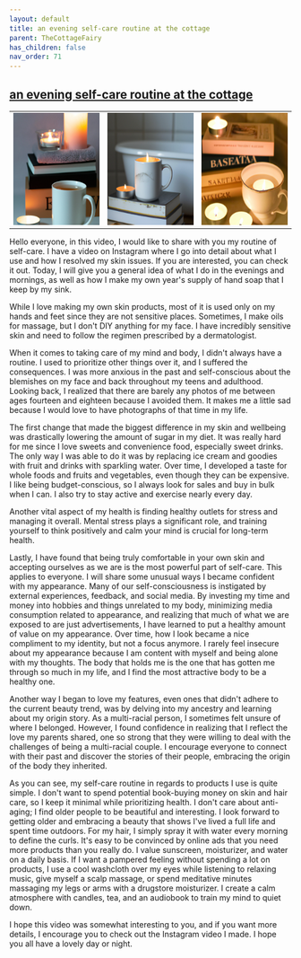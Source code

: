 ```yaml
---
layout: default
title: an evening self-care routine at the cottage
parent: TheCottageFairy
has_children: false
nav_order: 71
---
```


## [an evening self-care routine at the cottage](https://www.youtube.com/watch?v=UKX2_OJtMfA)

<div>
<table align="center">
	<tr>
		<td align="center">
			<img src="../../assets/cottage_fairy_ai_generated_photos/an_evening_self-care_routine_at_the_cottage-[UKX2_OJtMfA]/generated_00.png" height="200" width="200"/>
		</td>
		<td align="center">
			<img src="../../assets/cottage_fairy_ai_generated_photos/an_evening_self-care_routine_at_the_cottage-[UKX2_OJtMfA]/generated_01.png" height="200" width="200"/>
		</td>
		<td align="center">
			<img src="../../assets/cottage_fairy_ai_generated_photos/an_evening_self-care_routine_at_the_cottage-[UKX2_OJtMfA]/generated_02.png" height="200" width="200"/>
		</td>
	</tr>
</table>
</div>

Hello everyone, in this video, I would like to share with you my routine of self-care. I have a video on Instagram where I go into detail about what I use and how I resolved my skin issues. If you are interested, you can check it out. Today, I will give you a general idea of what I do in the evenings and mornings, as well as how I make my own year's supply of hand soap that I keep by my sink.

While I love making my own skin products, most of it is used only on my hands and feet since they are not sensitive places. Sometimes, I make oils for massage, but I don't DIY anything for my face. I have incredibly sensitive skin and need to follow the regimen prescribed by a dermatologist.

When it comes to taking care of my mind and body, I didn't always have a routine. I used to prioritize other things over it, and I suffered the consequences. I was more anxious in the past and self-conscious about the blemishes on my face and back throughout my teens and adulthood. Looking back, I realized that there are barely any photos of me between ages fourteen and eighteen because I avoided them. It makes me a little sad because I would love to have photographs of that time in my life.

The first change that made the biggest difference in my skin and wellbeing was drastically lowering the amount of sugar in my diet. It was really hard for me since I love sweets and convenience food, especially sweet drinks. The only way I was able to do it was by replacing ice cream and goodies with fruit and drinks with sparkling water. Over time, I developed a taste for whole foods and fruits and vegetables, even though they can be expensive. I like being budget-conscious, so I always look for sales and buy in bulk when I can. I also try to stay active and exercise nearly every day.

Another vital aspect of my health is finding healthy outlets for stress and managing it overall. Mental stress plays a significant role, and training yourself to think positively and calm your mind is crucial for long-term health.

Lastly, I have found that being truly comfortable in your own skin and accepting ourselves as we are is the most powerful part of self-care. This applies to everyone. I will share some unusual ways I became confident with my appearance. Many of our self-consciousness is instigated by external experiences, feedback, and social media. By investing my time and money into hobbies and things unrelated to my body, minimizing media consumption related to appearance, and realizing that much of what we are exposed to are just advertisements, I have learned to put a healthy amount of value on my appearance. Over time, how I look became a nice compliment to my identity, but not a focus anymore. I rarely feel insecure about my appearance because I am content with myself and being alone with my thoughts. The body that holds me is the one that has gotten me through so much in my life, and I find the most attractive body to be a healthy one.

Another way I began to love my features, even ones that didn't adhere to the current beauty trend, was by delving into my ancestry and learning about my origin story. As a multi-racial person, I sometimes felt unsure of where I belonged. However, I found confidence in realizing that I reflect the love my parents shared, one so strong that they were willing to deal with the challenges of being a multi-racial couple. I encourage everyone to connect with their past and discover the stories of their people, embracing the origin of the body they inherited.

As you can see, my self-care routine in regards to products I use is quite simple. I don't want to spend potential book-buying money on skin and hair care, so I keep it minimal while prioritizing health. I don't care about anti-aging; I find older people to be beautiful and interesting. I look forward to getting older and embracing a beauty that shows I've lived a full life and spent time outdoors. For my hair, I simply spray it with water every morning to define the curls. It's easy to be convinced by online ads that you need more products than you really do. I value sunscreen, moisturizer, and water on a daily basis. If I want a pampered feeling without spending a lot on products, I use a cool washcloth over my eyes while listening to relaxing music, give myself a scalp massage, or spend meditative minutes massaging my legs or arms with a drugstore moisturizer. I create a calm atmosphere with candles, tea, and an audiobook to train my mind to quiet down.

I hope this video was somewhat interesting to you, and if you want more details, I encourage you to check out the Instagram video I made. I hope you all have a lovely day or night.